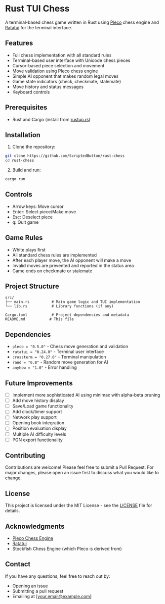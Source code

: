 # Rust TUI Chess

A terminal-based chess game written in Rust using [Pleco](https://github.com/pleco-rs/Pleco) chess engine and [Ratatui](https://github.com/ratatui-org/ratatui) for the terminal interface.

## Features

- Full chess implementation with all standard rules
- Terminal-based user interface with Unicode chess pieces
- Cursor-based piece selection and movement
- Move validation using Pleco chess engine
- Simple AI opponent that makes random legal moves
- Game state indicators (check, checkmate, stalemate)
- Move history and status messages
- Keyboard controls

## Prerequisites

- Rust and Cargo (install from [rustup.rs](https://rustup.rs/))

## Installation

1. Clone the repository:
```bash
git clone https://github.com/ScriptedButton/rust-chess
cd rust-chess
```

2. Build and run:
```bash
cargo run
```

## Controls

- Arrow keys: Move cursor
- Enter: Select piece/Make move
- Esc: Deselect piece
- q: Quit game

## Game Rules

- White plays first
- All standard chess rules are implemented
- After each player move, the AI opponent will make a move
- Invalid moves are prevented and reported in the status area
- Game ends on checkmate or stalemate

## Project Structure

```
src/
├── main.rs          # Main game logic and TUI implementation
└── lib.rs           # Library functions (if any)

Cargo.toml           # Project dependencies and metadata
README.md           # This file
```

## Dependencies

- `pleco = "0.5.0"` - Chess move generation and validation
- `ratatui = "0.24.0"` - Terminal user interface
- `crossterm = "0.27.0"` - Terminal manipulation
- `rand = "0.8"` - Random move generation for AI
- `anyhow = "1.0"` - Error handling

## Future Improvements

- [ ] Implement more sophisticated AI using minimax with alpha-beta pruning
- [ ] Add move history display
- [ ] Save/Load game functionality
- [ ] Add clock/timer support
- [ ] Network play support
- [ ] Opening book integration
- [ ] Position evaluation display
- [ ] Multiple AI difficulty levels
- [ ] PGN export functionality

## Contributing

Contributions are welcome! Please feel free to submit a Pull Request. For major changes, please open an issue first to discuss what you would like to change.

## License

This project is licensed under the MIT License - see the [LICENSE](LICENSE) file for details.

## Acknowledgments

- [Pleco Chess Engine](https://github.com/pleco-rs/Pleco)
- [Ratatui](https://github.com/ratatui-org/ratatui)
- Stockfish Chess Engine (which Pleco is derived from)

## Contact

If you have any questions, feel free to reach out by:
- Opening an issue
- Submitting a pull request
- Emailing at [your.email@example.com]
